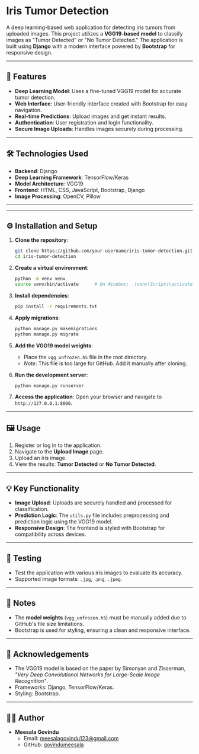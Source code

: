 # Iris Tumor Detection

A deep learning-based web application for detecting iris tumors from uploaded images. This project utilizes a **VGG19-based model** to classify images as "Tumor Detected" or "No Tumor Detected." The application is built using **Django** with a modern interface powered by **Bootstrap** for responsive design.

---

## 🚀 Features
- **Deep Learning Model**: Uses a fine-tuned VGG19 model for accurate tumor detection.
- **Web Interface**: User-friendly interface created with Bootstrap for easy navigation.
- **Real-time Predictions**: Upload images and get instant results.
- **Authentication**: User registration and login functionality.
- **Secure Image Uploads**: Handles images securely during processing.

---

## 🛠️ Technologies Used
- **Backend**: Django
- **Deep Learning Framework**: TensorFlow/Keras
- **Model Architecture**: VGG19
- **Frontend**: HTML, CSS, JavaScript, Bootstrap, Django
- **Image Processing**: OpenCV, Pillow

---


---

## ⚙️ Installation and Setup

1. **Clone the repository**:
    ```bash
    git clone https://github.com/your-username/iris-tumor-detection.git
    cd iris-tumor-detection
    ```

2. **Create a virtual environment**:
    ```bash
    python -m venv venv
    source venv/bin/activate      # On Windows: .\venv\Scripts\activate
    ```

3. **Install dependencies**:
    ```bash
    pip install -r requirements.txt
    ```

4. **Apply migrations**:
    ```bash
    python manage.py makemigrations
    python manage.py migrate
    ```

5. **Add the VGG19 model weights**:
    - Place the `vgg_unfrozen.h5` file in the root directory. 
    - *Note*: This file is too large for GitHub. Add it manually after cloning.

6. **Run the development server**:
    ```bash
    python manage.py runserver
    ```

7. **Access the application**:
    Open your browser and navigate to `http://127.0.0.1:8000`.

---

## 🖼️ Usage
1. Register or log in to the application.
2. Navigate to the **Upload Image** page.
3. Upload an iris image.
4. View the results: **Tumor Detected** or **No Tumor Detected**.

---

## 💡 Key Functionality
- **Image Upload**: Uploads are securely handled and processed for classification.
- **Prediction Logic**: The `utils.py` file includes preprocessing and prediction logic using the VGG19 model.
- **Responsive Design**: The frontend is styled with Bootstrap for compatibility across devices.

---

## 🧪 Testing
- Test the application with various iris images to evaluate its accuracy.
- Supported image formats: `.jpg`, `.png`, `.jpeg`.

---

## 📝 Notes
- The **model weights** (`vgg_unfrozen.h5`) must be manually added due to GitHub's file size limitations.
- Bootstrap is used for styling, ensuring a clean and responsive interface.
  
---

## 🤝 Acknowledgements
- The VGG19 model is based on the paper by Simonyan and Zisserman, *"Very Deep Convolutional Networks for Large-Scale Image Recognition"*.
- Frameworks: Django, TensorFlow/Keras.
- Styling: Bootstrap.

---

## 👩‍💻 Author
- **Meesala Govindu**  
  - Email: meesalagovindu123@gmail.com  
  - GitHub: [govindumeesala](https://github.com/govindumeesala)
